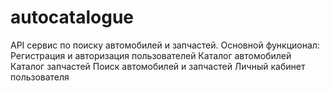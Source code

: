 # autocatalogue
API сервис по поиску автомобилей и запчастей.   Основной функционал: Регистрация и авторизация пользователей Каталог автомобилей Каталог запчастей Поиск автомобилей и запчастей Личный кабинет пользователя
